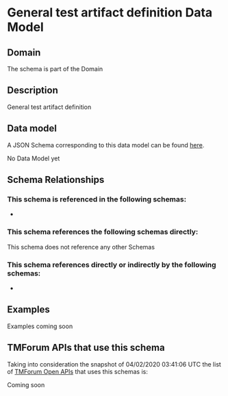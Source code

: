 # General test artifact definition Data Model

## Domain

The  schema is part of the  Domain

## Description

General test artifact definition

## Data model

A JSON Schema corresponding to this data model can be found
[here](https://github.com/tmforum-rand/schemas/blob/candidates/Common/GeneralTestArtifactDefinition.schema.json).

No Data Model yet

## Schema Relationships

### This schema is referenced in the following schemas:

-

### This schema references the following schemas directly:

This schema does not reference any other Schemas

### This schema references directly or indirectly by the following schemas:

-



## Examples

Examples coming soon

## TMForum APIs that use this schema

Taking into consideration the snapshot of 04/02/2020 03:41:06 UTC the list of [TMForum Open APIs](https://www.tmforum.org/open-apis/) that uses this schemas is:

Coming soon